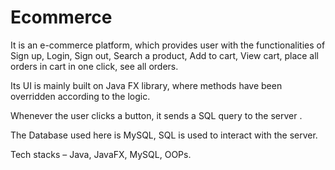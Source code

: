 # Ecommerce

It is an e-commerce platform, which provides user with the functionalities of Sign up, Login, Sign out, Search a product, Add to cart, View cart, place all orders in cart in one click, see all orders.

Its UI is mainly built on Java FX library, where methods have been overridden according to the logic.

Whenever the user clicks a button, it sends a SQL query to the server .

The Database used here is MySQL, SQL is used to interact with the server.

Tech stacks – Java, JavaFX, MySQL, OOPs.
